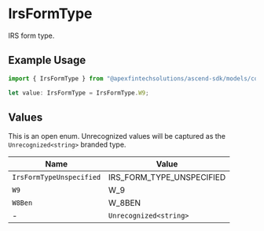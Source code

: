 # IrsFormType

IRS form type.

## Example Usage

```typescript
import { IrsFormType } from "@apexfintechsolutions/ascend-sdk/models/components";

let value: IrsFormType = IrsFormType.W9;
```

## Values

This is an open enum. Unrecognized values will be captured as the `Unrecognized<string>` branded type.

| Name                      | Value                     |
| ------------------------- | ------------------------- |
| `IrsFormTypeUnspecified`  | IRS_FORM_TYPE_UNSPECIFIED |
| `W9`                      | W_9                       |
| `W8Ben`                   | W_8BEN                    |
| -                         | `Unrecognized<string>`    |